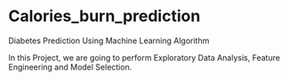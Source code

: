 # Calories_burn_prediction
Diabetes Prediction Using Machine Learning Algorithm

In this Project, we are going to perform Exploratory Data Analysis, Feature Engineering and Model Selection.
